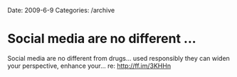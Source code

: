 Date: 2009-6-9
Categories: /archive

# Social media are no different ...

Social media are no different from drugs... used responsibly they can widen your perspective, enhance your... re: <a href="http://ff.im/3KHHn" rel="nofollow">http://ff.im/3KHHn</a>
